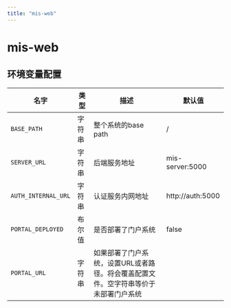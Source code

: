 ```yaml
---
title: "mis-web"
---
```


# mis-web

## 环境变量配置





<!-- ENV TABLE START -->

| 名字 | 类型 | 描述 | 默认值 |
| -- | -- | -- | -- |
|`BASE_PATH`|字符串|整个系统的base path|/|
|`SERVER_URL`|字符串|后端服务地址|mis-server:5000|
|`AUTH_INTERNAL_URL`|字符串|认证服务内网地址|http://auth:5000|
|`PORTAL_DEPLOYED`|布尔值|是否部署了门户系统|false|
|`PORTAL_URL`|字符串|如果部署了门户系统，设置URL或者路径。将会覆盖配置文件。空字符串等价于未部署门户系统||

<!-- ENV TABLE END -->



